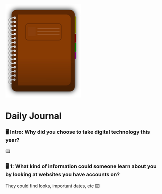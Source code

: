 ![journal](/images/diary.png)
# Daily Journal

### 🖥 Intro: Why did you choose to take digital technology this year?
<!-- Write your first journal answer here -->
⌨️ 

### 🖥 1: What kind of information could someone learn about you by looking at websites you have accounts on?
They could find looks, important dates, etc
⌨️ 
